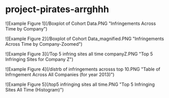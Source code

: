 # project-pirates-arrghhh

![Example Figure 1](/Boxplot of Cohort Data.PNG  "Infringements Across Time by Company")


![Example Figure 2](/Boxplot of Cohort Data_magnified.PNG  "Infringements Across Time by Company-Zoomed")



![Example Figure 3](/Top 5 infring sites all time companyZ.PNG  "Top 5 Infringing Sites for Company Z")


![Example Figure 4](/distrb of infringements acrosss top 10.PNG  "Table of Infrngement Across All Companies (for year 2013)")


![Example Figure 5](/top5 infringing sites all time.PNG  "Top 5 Infringing Sites All Time (Histogram)")
